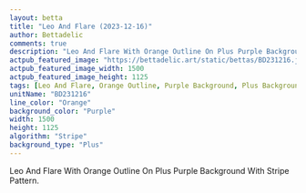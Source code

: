 ```yaml
---
layout: betta
title: "Leo And Flare (2023-12-16)"
author: Bettadelic
comments: true
description: "Leo And Flare With Orange Outline On Plus Purple Background With Stripe Pattern."
actpub_featured_image: "https://bettadelic.art/static/bettas/BD231216.jpg"
actpub_featured_image_width: 1500
actpub_featured_image_height: 1125
tags: [Leo And Flare, Orange Outline, Purple Background, Plus Background Pattern, Stripe Pattern, December 2023]
unitName: "BD231216"
line_color: "Orange"
background_color: "Purple"
width: 1500
height: 1125
algorithm: "Stripe"
background_type: "Plus"
---
```


Leo And Flare With Orange Outline On Plus Purple Background With Stripe Pattern.
